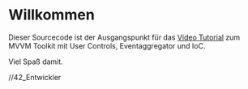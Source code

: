 ﻿# Willkommen

Dieser Sourcecode ist der Ausgangspunkt für das [Video Tutorial](https://www.youtube.com/c/42Entwickler) zum MVVM Toolkit mit User Controls, Eventaggregator und IoC.

Viel Spaß damit.

//42_Entwickler
